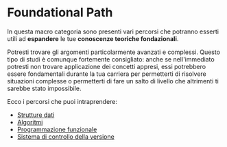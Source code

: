 # Foundational Path

In questa macro categoria sono presenti vari percorsi che potranno esserti utili ad **espandere** le tue **conoscenze teoriche fondazionali**.

Potresti trovare gli argomenti particolarmente avanzati e complessi. Questo tipo di studi è comunque fortemente consigliato: anche se nell'immediato potresti non trovare applicazione dei concetti appresi, essi potrebbero essere fondamentali durante la tua carriera per permetterti di risolvere situazioni complesse o permetterti di fare un salto di livello che altrimenti ti sarebbe stato impossibile.

Ecco i percorsi che puoi intraprendere:

- [Strutture dati](/foundational/data-structures/introduction.md)
- [Algoritmi](/foundational/algorithms/introduction.md)
- [Programmazione funzionale](/foundational/functional-programming/what-is-functional-programming.md)
- [Sistema di controllo della versione](/foundational/version-control-system/what-is-a-vcs.md)
